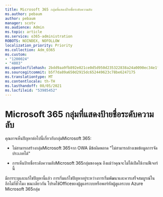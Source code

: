 ```yaml
---
title: Microsoft 365 กลุ่มที่แสดงป้ายชื่อระดับความลับ
ms.author: pebaum
author: pebaum
manager: scotv
ms.audience: Admin
ms.topic: article
ms.service: o365-administration
ROBOTS: NOINDEX, NOFOLLOW
localization_priority: Priority
ms.collection: Adm_O365
ms.custom:
- "1200024"
- "4803"
ms.openlocfilehash: 2bdd9aa9fb892e021ce0d5d950d235322838a24a0090ec34e1fe040cb1473113
ms.sourcegitcommit: b5f7da89a650d2915dc652449623c78be6247175
ms.translationtype: MT
ms.contentlocale: th-TH
ms.lasthandoff: 08/05/2021
ms.locfileid: "53985452"
---
```

# <a name="microsoft-365-groups-showing-sensitivity-label"></a>Microsoft 365 กลุ่มที่แสดงป้ายชื่อระดับความลับ

คุณอาจเห็นปัญหาต่อไปนี้เกี่ยวกับกลุ่มMicrosoft 365:

- ไม่สามารถสร้างกลุ่มMicrosoft 365จาก OWA มีข้อผิดพลาด "ไม่สามารถล้างเขตข้อมูลการจัดประเภทได้"

- การเห็นป้ายชื่อระดับความลับMicrosoft 365กลุ่มของคุณ ถึงแม้ว่าคุณจะไม่ได้เปิดใช้งานฟีเจอร์นี้

มีการระบุและแก้ไขปัญหานี้แล้ว การเริ่มแก้ไขปัญหาอยู่ระหว่างการเริ่มพัฒนาและควรเสร็จสมบูรณ์ในอีกไม่กี่ชั่วโมง ขณะเดียวกัน โปรดใช้Officeของผู้ดูแลระบบหรือพอร์ทัลผู้ดูแลระบบ Azure Microsoft 365กลุ่ม  
